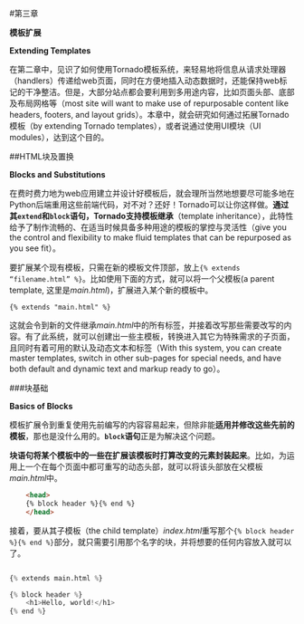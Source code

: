 #第三章

**模板扩展**

**Extending Templates**

在第二章中，见识了如何使用Tornado模板系统，来轻易地将信息从请求处理器（handlers）传递给web页面，同时在方便地插入动态数据时，还能保持web标记的干净整洁。但是，大部分站点都会要利用到多用途内容，比如页面头部、底部及布局网格等（most site will want to make use of repurposable content like headers, footers, and layout grids）。本章中，就会研究如何通过拓展Tornado模板（by extending Tornado templates），或者说通过使用UI模块（UI modules），达到这个目的。

##HTML块及置换

**Blocks and Substitutions**

在费时费力地为web应用建立并设计好模板后，就会理所当然地想要尽可能多地在Python后端重用这些前端代码，对不对？还好！Tornado可以让你这样做。**通过其`extend`和`block`语句，Tornado支持模板继承**（template inheritance），此特性给予了制作流畅的、在适当时候具备多种用途的模板的掌控与灵活性（give you the control and flexibility to make fluid templates that can be repurposed as you see fit）。

要扩展某个现有模板，只需在新的模板文件顶部，放上`{% extends “filename.html” %}`。比如使用下面的方式，就可以将一个父模板(a parent template, 这里是*main.html*)，扩展进入某个新的模板中。

`{% extends "main.html" %}`

这就会令到新的文件继承*main.html*中的所有标签，并接着改写那些需要改写的内容。有了此系统，就可以创建出一些主模板，转换进入其它为特殊需求的子页面，且同时有着可用的默认及动态文本和标签（With this system, you can create master templates, switch in other sub-pages for special needs, and have both default and dynamic text and markup ready to go）。


###块基础

**Basics of Blocks**

模板扩展令到重复使用先前编写的内容容易起来，但除非能**适用并修改这些先前的模板**，那也是没什么用的。**`block`语句**正是为解决这个问题。

**块语句将某个模板中的一些在扩展该模板时打算改变的元素封装起来**。比如，为运用上一个在每个页面中都可重写的动态头部，就可以将该头部放在父模板*main.html*中。


```html
    <head>
    {% block header %}{% end %}
    </head>
```

接着，要从其子模板（the child template）*index.html*重写那个`{% block header %}{% end %}`部分，就只需要引用那个名字的块，并将想要的任何内容放入就可以了。

```python

{% extends main.html %}

{% block header %}
    <h1>Hello, world!</h1>
{% end %}

